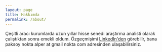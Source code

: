 ```yaml
---
layout: page
title: Hakkımda
permalink: /about/
---
```


Çeşitli aracı kurumlarda uzun yıllar hisse senedi araştırma analisti olarak çalıştıktan sonra emekli oldum. Özgeçmişimi [LinkedIn'den](https://www.linkedin.com/in/alperpaksoy/) görebilir, bana paksoy nokta alper at gmail nokta com adresinden ulaşabilirsiniz.
